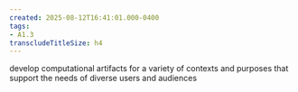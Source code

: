 ```yaml
---
created: 2025-08-12T16:41:01.000-0400
tags:
- A1.3
transcludeTitleSize: h4
---
```


develop computational artifacts for a variety of contexts and purposes that support the needs of diverse users and audiences